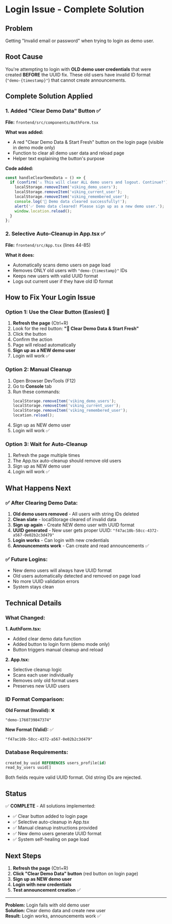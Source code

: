 # Login Issue - Complete Solution

## Problem

Getting "Invalid email or password" when trying to login as demo user.

## Root Cause

You're attempting to login with **OLD demo user credentials** that were created **BEFORE** the UUID fix. These old users have invalid ID format (`"demo-{timestamp}"`) that cannot create announcements.

## Complete Solution Applied

### 1. **Added "Clear Demo Data" Button** ✅

**File:** `frontend/src/components/AuthForm.tsx`

**What was added:**

- A red "Clear Demo Data & Start Fresh" button on the login page (visible in demo mode only)
- Function to clear all demo user data and reload page
- Helper text explaining the button's purpose

**Code added:**

```typescript
const handleClearDemoData = () => {
  if (confirm('⚠️ This will clear ALL demo users and logout. Continue?')) {
    localStorage.removeItem('viking_demo_users');
    localStorage.removeItem('viking_current_user');
    localStorage.removeItem('viking_remembered_user');
    console.log('🧹 Demo data cleared successfully!');
    alert('✅ Demo data cleared! Please sign up as a new demo user.');
    window.location.reload();
  }
};
```

### 2. **Selective Auto-Cleanup in App.tsx** ✅

**File:** `frontend/src/App.tsx` (lines 44-85)

**What it does:**

- Automatically scans demo users on page load
- Removes ONLY old users with `"demo-{timestamp}"` IDs
- Keeps new users with valid UUID format
- Logs out current user if they have old ID format

## How to Fix Your Login Issue

### **Option 1: Use the Clear Button (Easiest)** 🎯

1. **Refresh the page** (Ctrl+R)
2. Look for the red button: **"🧹 Clear Demo Data & Start Fresh"**
3. Click the button
4. Confirm the action
5. Page will reload automatically
6. **Sign up as a NEW demo user**
7. Login will work ✅

### **Option 2: Manual Cleanup**

1. Open Browser DevTools (F12)
2. Go to **Console** tab
3. Run these commands:
   ```javascript
   localStorage.removeItem('viking_demo_users');
   localStorage.removeItem('viking_current_user');
   localStorage.removeItem('viking_remembered_user');
   location.reload();
   ```
4. Sign up as NEW demo user
5. Login will work ✅

### **Option 3: Wait for Auto-Cleanup**

1. Refresh the page multiple times
2. The App.tsx auto-cleanup should remove old users
3. Sign up as NEW demo user
4. Login will work ✅

## What Happens Next

### ✅ After Clearing Demo Data:

1. **Old demo users removed** - All users with string IDs deleted
2. **Clean slate** - localStorage cleared of invalid data
3. **Sign up again** - Create NEW demo user with UUID format
4. **UUID generated** - New user gets proper UUID: `"f47ac10b-58cc-4372-a567-0e02b2c3d479"`
5. **Login works** - Can login with new credentials
6. **Announcements work** - Can create and read announcements ✅

### ✅ Future Logins:

- New demo users will always have UUID format
- Old users automatically detected and removed on page load
- No more UUID validation errors
- System stays clean

## Technical Details

### What Changed:

**1. AuthForm.tsx:**

- Added clear demo data function
- Added button to login form (demo mode only)
- Button triggers manual cleanup and reload

**2. App.tsx:**

- Selective cleanup logic
- Scans each user individually
- Removes only old format users
- Preserves new UUID users

### ID Format Comparison:

**Old Format (Invalid):** ❌

```
"demo-1760739847374"
```

**New Format (Valid):** ✅

```
"f47ac10b-58cc-4372-a567-0e02b2c3d479"
```

### Database Requirements:

```sql
created_by uuid REFERENCES users_profile(id)
read_by_users uuid[]
```

Both fields require valid UUID format. Old string IDs are rejected.

## Status

✅ **COMPLETE** - All solutions implemented:

- ✅ Clear button added to login page
- ✅ Selective auto-cleanup in App.tsx
- ✅ Manual cleanup instructions provided
- ✅ New demo users generate UUID format
- ✅ System self-healing on page load

## Next Steps

1. **Refresh the page** (Ctrl+R)
2. **Click "Clear Demo Data" button** (red button on login page)
3. **Sign up as NEW demo user**
4. **Login with new credentials**
5. **Test announcement creation** ✅

---

**Problem:** Login fails with old demo user  
**Solution:** Clear demo data and create new user  
**Result:** Login works, announcements work ✅

